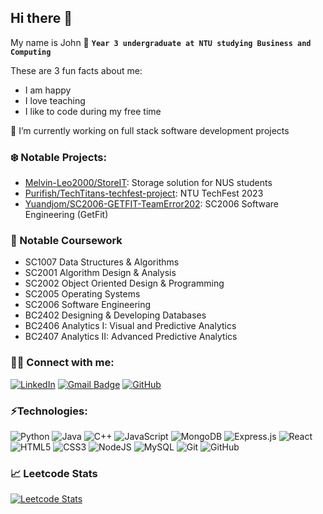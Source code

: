 ## Hi there 👋

My name is John 🌱 **`Year 3 undergraduate at NTU studying Business and Computing`**

These are 3 fun facts about me:

- I am happy
- I love teaching
- I like to code during my free time

🔭 I’m currently working on full stack software development projects

### ❄️ Notable Projects:
- [Melvin-Leo2000/StoreIT](https://github.com/Melvin-Leo2000/StoreIT): Storage solution for NUS students 
- [Purifish/TechTitans-techfest-project](https://github.com/Purifish/TechTitans-techfest-project): NTU TechFest 2023
- [Yuandjom/SC2006-GETFIT-TeamError202](https://github.com/Yuandjom/SC2006-GETFIT-TeamError202): SC2006 Software Engineering (GetFit)

### 📖 Notable Coursework
- SC1007 Data Structures & Algorithms
- SC2001 Algorithm Design & Analysis
- SC2002 Object Oriented Design & Programming
- SC2005 Operating Systems
- SC2006 Software Engineering
- BC2402 Designing & Developing Databases
- BC2406 Analytics I: Visual and Predictive Analytics
- BC2407 Analytics II: Advanced Predictive Analytics

### 👨‍💻 Connect with me:

[![LinkedIn](https://img.shields.io/badge/-John_Lim-0077B5?style=flat-square&logo=Linkedin&logoColor=white&link=https://www.linkedin.com/in/john-lim-zi-yang/)](https://www.linkedin.com/in/john-lim-zi-yang/)
[![Gmail Badge](https://img.shields.io/badge/-ziyangjohn@gmail.com-c14438?style=flat-square&logo=Gmail&logoColor=white&link=mailto:ziyangjohn@gmail.com)](mailto:ziyangjohn@gmail.com)
[![GitHub](https://img.shields.io/github/followers/yuandjom?style=social&label=Follow)](https://github.com/yuandjom)

### ⚡Technologies:

![Python](https://img.shields.io/badge/-Python-blue?style=flat-square&logo=Python)
![Java](https://img.shields.io/badge/-java-E34A86?style=flat-square&logo=Java)
![C++](https://img.shields.io/badge/-C++-00599C?style=flat-square&logo=c)
![JavaScript](https://img.shields.io/badge/-JavaScript-yellow?style=flat-square&logo=javascript&logoColor=white)
![MongoDB](https://img.shields.io/badge/MongoDB-%234ea94b.svg?style=flat-square&logo=mongodb&logoColor=white)
![Express.js](https://img.shields.io/badge/Expressjs-43853d.svg?style=flat-square&logo=express&logoColor=white)
![React](https://img.shields.io/badge/React-%23007ACC?style=flat-square&logo=react&logoColor=white)
![HTML5](https://img.shields.io/badge/-HTML5-E34F26?style=flat-square&logo=html5&logoColor=white)
![CSS3](https://img.shields.io/badge/-CSS3-%231572B6?style=flat-square&logo=css3)
![NodeJS](https://img.shields.io/badge/Nodejs-43853d?style=flat-square&logo=node.js&logoColor=white)
![MySQL](https://img.shields.io/badge/-MySQL-black?style=flat-square&logo=mysql)
![Git](https://img.shields.io/badge/-Git-black?style=flat-square&logo=git)
![GitHub](https://img.shields.io/badge/-GitHub-181717?style=flat-square&logo=github)

<h3 align="left"> 📈 Leetcode Stats</h3>

[![Leetcode Stats](https://leetcard.jacoblin.cool/ziyangjohn)](https://leetcode.com/ziyangjohn)
